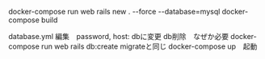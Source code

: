 docker-compose run web rails new . --force --database=mysql
 docker-compose build

database.yml 編集　password, host: dbに変更
db削除　なぜか必要
docker-compose run web rails db:create migrateと同じ
docker-compose up　起動
